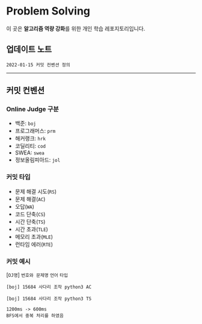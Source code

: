 # Problem Solving
이 곳은 **알고리즘 역량 강화**를 위한 개인 학습 레포지토리입니다.  

## 업데이트 노트
```
2022-01-15 커밋 컨벤션 정의
```
---
## 커밋 컨벤션
### Online Judge 구분
- 백준: `boj`
- 프로그래머스: `prm`
- 해커랭크: `hrk`
- 코딜리티: `cod`
- SWEA: `swea`
- 정보올림피아드: `jol`
### 커밋 타입
- 문제 해결 시도(`RS`)
- 문제 해결(`AC`)
- 오답(`WA`)
- 코드 단축(`CS`)
- 시간 단축(`TS`)
- 시간 초과(`TLE`)
- 메모리 초과(`MLE`)
- 런타임 에러(`RTE`)

### 커밋 예시
[`OJ명`] `번호와 문제명` `언어` `타입`
```
[boj] 15684 사다리 조작 python3 AC
``` 

```
[boj] 15684 사다리 조작 python3 TS

1200ms -> 600ms
BFS에서 중복 처리를 하였음
```
